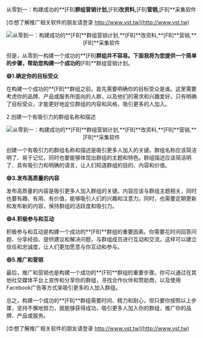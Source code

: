 从零到一：构建成功的**[FB]**群组营销计划,**[FB]**改资料,**[FB]**营销,**[FB]**采集软件

[😍想了解推广相关软件的朋友请登录 http://www.vst.tw](http://www.vst.tw)

 <center><img src="https://vst.tw/MP4/tuiguang/png/2.png" alt="从零到一：构建成功的**[FB]**群组营销计划,**[FB]**改资料,**[FB]**营销,**[FB]**采集软件"></center>

但是，从零到一构建一个成功的**[FB]**群组并不容易。下面我将为您提供一个简单的步骤，帮助您构建一个成功的**[FB]**群组营销计划。

**😄1.确定你的目标受众**

在构建一个成功的**[FB]**群组之前，首先需要明确你的目标受众是谁。这里需要考虑你的品牌、产品或服务所面向的人群，以及他们的需求和兴趣爱好。只有明确了目标受众，才能更好地定位群组的内容和风格，吸引更多的人加入。

2.创建一个有吸引力的群组名称和描述

 <center><img src="https://vst.tw/MP4/tuiguang/png/8.png" alt="从零到一：构建成功的**[FB]**群组营销计划,**[FB]**改资料,**[FB]**营销,**[FB]**采集软件"></center>

创建一个有吸引力的群组名称和描述是吸引更多人加入的关键。群组名称应该简洁明了、易于记忆，同时也要能够体现出群组的主题和特色。群组描述应该简洁明了、具有吸引力和明确的语言，让人们知道群组的目的、内容和价值。

**😄3.发布高质量的内容**

发布高质量的内容是吸引更多人加入群组的关键。内容应该与群组主题相关，同时也要有趣、有用、有价值，能够吸引人们的兴趣和注意力。同时，也需要定期更新和发布新的内容，保持群组的活跃度和吸引力。

**😄4.积极参与和互动**

积极参与和互动是构建一个成功的**[FB]**群组的重要因素。你需要花时间回答问题、分享经验、提供建议和解决问题，与群组成员进行互动和交流。这样可以建立信任和忠诚度，让人们更加愿意与你互动和参与。

**😄5.推广和营销**

最后，推广和营销也是构建一个成功的**[FB]**群组的重要步骤。你可以通过在其他社交媒体平台上宣传和分享你的群组，寻找合作伙伴和赞助商，以及使用Facebook广告等方式来吸引更多的人加入群组。

总之，构建一个成功的**[FB]**群组需要时间、精力和耐心，但只要你按照以上步骤，坚持不懈地努力，就能够获得成功，吸引更多人加入你的群组，推广你的品牌、产品或服务。

[😍想了解推广相关软件的朋友请登录 http://www.vst.tw](http://www.vst.tw)



